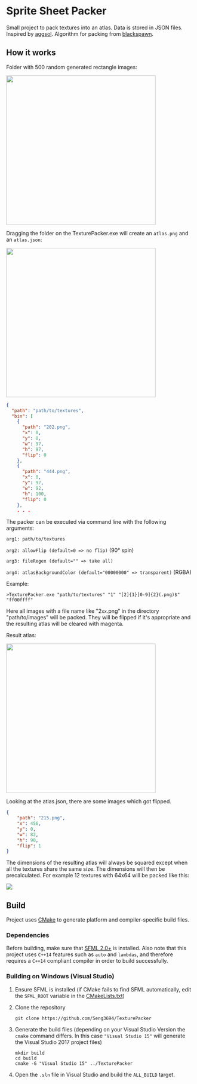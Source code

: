 # Sprite Sheet Packer #

Small project to pack textures into an atlas. Data is stored in JSON files.
Inspired by [aggsol][1]. Algorithm for packing from [blackspawn][2].

## How it works ##

Folder with 500 random generated rectangle images:

<img src="https://cdn.discordapp.com/attachments/425728769236664350/428126812619669505/images.PNG" width="400">

Dragging the folder on the TexturePacker.exe will create an `atlas.png` and an `atlas.json`:

<img src="https://cdn.discordapp.com/attachments/425728769236664350/428126828184600586/atlas.png"
width="400">

```json
{
  "path": "path/to/textures",
  "bin": [
    {
      "path": "202.png",
      "x": 0,
      "y": 0,
      "w": 97,
      "h": 97,
      "flip": 0
    },
    {
      "path": "444.png",
      "x": 0,
      "y": 97,
      "w": 92,
      "h": 100,
      "flip": 0
    },
    . . .
```

The packer can be executed via command line with the following arguments:

`arg1: path/to/textures`

`arg2: allowFlip (default=0 => no flip)` (90° spin)

`arg3: fileRegex (default="" => take all)`

`arg4: atlasBackgroundColor (default="00000000" => transparent)` (RGBA)

Example:
```
>TexturePacker.exe "path/to/textures" "1" "[2]{1}[0-9]{2}(.png)$" "ff00ffff"
```

Here all images with a file name like "2`xx`.png" in the directory "path/to/images" will be packed. They will be flipped if it's appropriate and the resulting atlas will be cleared with magenta.

Result atlas:

<img src="https://cdn.discordapp.com/attachments/425728769236664350/428126843707719680/atlas_args.png" width="400">

Looking at the atlas.json, there are some images which got flipped.

```json
{
    "path": "215.png",
    "x": 456,
    "y": 0,
    "w": 82,
    "h": 90,
    "flip": 1
}
```

The dimensions of the resulting atlas will always be squared except when all the textures share the same size. The dimensions will then be precalculated. For example 12 textures with 64x64 will be packed like this:

<img src="https://cdn.discordapp.com/attachments/425728769236664350/428136997232836609/atlas.png">

## Build ##

Project uses [CMake][3] to generate platform and compiler-specific build files.

### Dependencies ###

Before building, make sure that [SFML 2.0+][4] is installed. Also note that this project uses `C++14` features such as `auto` and `lambdas`, and therefore requires a `C++14` compliant compiler in order to build successfully.

### Building on Windows (Visual Studio) ###
1. Ensure SFML is installed (if CMake fails to find SFML automatically, edit the `SFML_ROOT` variable in the [CMakeLists.txt][4])

2. Clone the repository
    ```
    git clone https://github.com/Seng3694/TexturePacker
    ```

3. Generate the build files (depending on your Visual Studio Version the `cmake` command differs. In this case `"Visual Studio 15"` will generate the Visual Studio 2017 project files)
    ```
    mkdir build
    cd build
    cmake -G "Visual Studio 15" ../TexturePacker
    ```

4. Open the `.sln` file in Visual Studio and build the `ALL_BUILD` target.

[1]:https://github.com/aggsol/sprite-sheet-packer
[2]:http://blackpawn.com/texts/lightmaps/default.html
[3]:http://www.cmake.org/
[4]:http://www.sfml-dev.org/